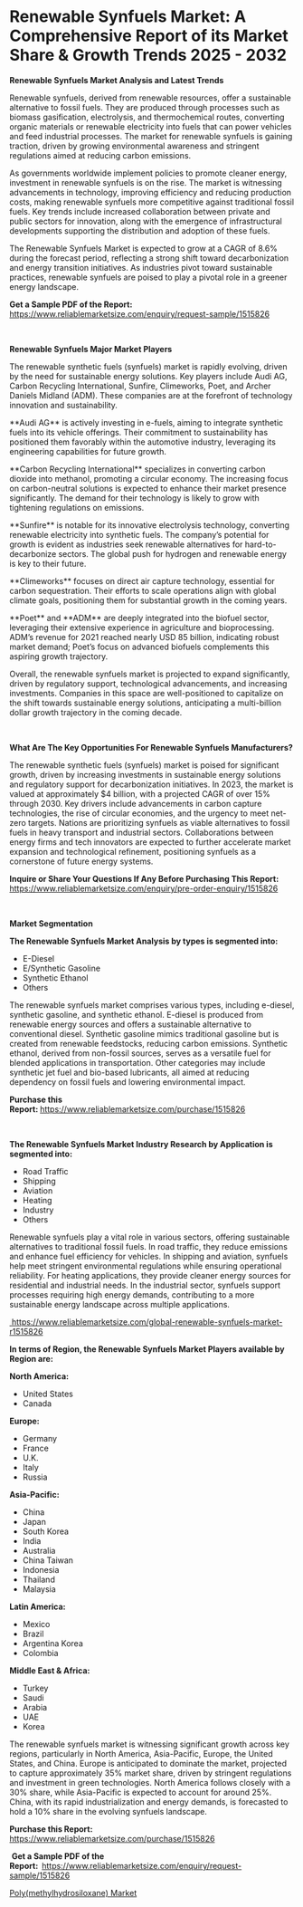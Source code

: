 <p><h1>Renewable Synfuels Market: A Comprehensive Report of its Market Share & Growth Trends 2025 - 2032</h1></p><p><strong>Renewable Synfuels Market Analysis and Latest Trends</strong></p>
<p><p>Renewable synfuels, derived from renewable resources, offer a sustainable alternative to fossil fuels. They are produced through processes such as biomass gasification, electrolysis, and thermochemical routes, converting organic materials or renewable electricity into fuels that can power vehicles and feed industrial processes. The market for renewable synfuels is gaining traction, driven by growing environmental awareness and stringent regulations aimed at reducing carbon emissions. </p><p>As governments worldwide implement policies to promote cleaner energy, investment in renewable synfuels is on the rise. The market is witnessing advancements in technology, improving efficiency and reducing production costs, making renewable synfuels more competitive against traditional fossil fuels. Key trends include increased collaboration between private and public sectors for innovation, along with the emergence of infrastructural developments supporting the distribution and adoption of these fuels. </p><p>The Renewable Synfuels Market is expected to grow at a CAGR of 8.6% during the forecast period, reflecting a strong shift toward decarbonization and energy transition initiatives. As industries pivot toward sustainable practices, renewable synfuels are poised to play a pivotal role in a greener energy landscape.</p></p>
<p><strong>Get a Sample PDF of the Report:&nbsp;</strong> <a href="https://www.reliablemarketsize.com/enquiry/request-sample/1515826?utm_campaign=1103&utm_medium=2&utm_source=Github&utm_content=ia&utm_term=18012025&utm_id=renewable-synfuels">https://www.reliablemarketsize.com/enquiry/request-sample/1515826</a></p>
<p>&nbsp;</p>
<p><strong>Renewable Synfuels Major Market Players</strong></p>
<p><p>The renewable synthetic fuels (synfuels) market is rapidly evolving, driven by the need for sustainable energy solutions. Key players include Audi AG, Carbon Recycling International, Sunfire, Climeworks, Poet, and Archer Daniels Midland (ADM). These companies are at the forefront of technology innovation and sustainability.</p><p>**Audi AG** is actively investing in e-fuels, aiming to integrate synthetic fuels into its vehicle offerings. Their commitment to sustainability has positioned them favorably within the automotive industry, leveraging its engineering capabilities for future growth.</p><p>**Carbon Recycling International** specializes in converting carbon dioxide into methanol, promoting a circular economy. The increasing focus on carbon-neutral solutions is expected to enhance their market presence significantly. The demand for their technology is likely to grow with tightening regulations on emissions.</p><p>**Sunfire** is notable for its innovative electrolysis technology, converting renewable electricity into synthetic fuels. The company’s potential for growth is evident as industries seek renewable alternatives for hard-to-decarbonize sectors. The global push for hydrogen and renewable energy is key to their future.</p><p>**Climeworks** focuses on direct air capture technology, essential for carbon sequestration. Their efforts to scale operations align with global climate goals, positioning them for substantial growth in the coming years.</p><p>**Poet** and **ADM** are deeply integrated into the biofuel sector, leveraging their extensive experience in agriculture and bioprocessing. ADM’s revenue for 2021 reached nearly USD 85 billion, indicating robust market demand; Poet’s focus on advanced biofuels complements this aspiring growth trajectory.</p><p>Overall, the renewable synfuels market is projected to expand significantly, driven by regulatory support, technological advancements, and increasing investments. Companies in this space are well-positioned to capitalize on the shift towards sustainable energy solutions, anticipating a multi-billion dollar growth trajectory in the coming decade.</p></p>
<p>&nbsp;</p>
<p><strong>What Are The Key Opportunities For Renewable Synfuels Manufacturers?</strong></p>
<p><p>The renewable synthetic fuels (synfuels) market is poised for significant growth, driven by increasing investments in sustainable energy solutions and regulatory support for decarbonization initiatives. In 2023, the market is valued at approximately $4 billion, with a projected CAGR of over 15% through 2030. Key drivers include advancements in carbon capture technologies, the rise of circular economies, and the urgency to meet net-zero targets. Nations are prioritizing synfuels as viable alternatives to fossil fuels in heavy transport and industrial sectors. Collaborations between energy firms and tech innovators are expected to further accelerate market expansion and technological refinement, positioning synfuels as a cornerstone of future energy systems.</p></p>
<p><strong>Inquire or Share Your Questions If Any Before Purchasing This Report:</strong> <a href="https://www.reliablemarketsize.com/enquiry/pre-order-enquiry/1515826?utm_campaign=1103&utm_medium=2&utm_source=Github&utm_content=ia&utm_term=18012025&utm_id=renewable-synfuels">https://www.reliablemarketsize.com/enquiry/pre-order-enquiry/1515826</a></p>
<p>&nbsp;</p>
<p><strong>Market Segmentation</strong></p>
<p><strong>The Renewable Synfuels Market Analysis by types is segmented into:</strong></p>
<p><ul><li>E-Diesel</li><li>E/Synthetic Gasoline</li><li>Synthetic Ethanol</li><li>Others</li></ul></p>
<p><p>The renewable synfuels market comprises various types, including e-diesel, synthetic gasoline, and synthetic ethanol. E-diesel is produced from renewable energy sources and offers a sustainable alternative to conventional diesel. Synthetic gasoline mimics traditional gasoline but is created from renewable feedstocks, reducing carbon emissions. Synthetic ethanol, derived from non-fossil sources, serves as a versatile fuel for blended applications in transportation. Other categories may include synthetic jet fuel and bio-based lubricants, all aimed at reducing dependency on fossil fuels and lowering environmental impact.</p></p>
<p><strong>Purchase this Report:&nbsp;</strong><a href="https://www.reliablemarketsize.com/purchase/1515826?utm_campaign=1103&utm_medium=2&utm_source=Github&utm_content=ia&utm_term=18012025&utm_id=renewable-synfuels">https://www.reliablemarketsize.com/purchase/1515826</a></p>
<p>&nbsp;</p>
<p><strong>The Renewable Synfuels Market Industry Research by Application is segmented into:</strong></p>
<p><ul><li>Road Traffic</li><li>Shipping</li><li>Aviation</li><li>Heating</li><li>Industry</li><li>Others</li></ul></p>
<p><p>Renewable synfuels play a vital role in various sectors, offering sustainable alternatives to traditional fossil fuels. In road traffic, they reduce emissions and enhance fuel efficiency for vehicles. In shipping and aviation, synfuels help meet stringent environmental regulations while ensuring operational reliability. For heating applications, they provide cleaner energy sources for residential and industrial needs. In the industrial sector, synfuels support processes requiring high energy demands, contributing to a more sustainable energy landscape across multiple applications.</p></p>
<p><a href="https://www.reliablemarketsize.com/global-renewable-synfuels-market-r1515826?utm_campaign=1103&utm_medium=2&utm_source=Github&utm_content=ia&utm_term=18012025&utm_id=renewable-synfuels">&nbsp;https://www.reliablemarketsize.com/global-renewable-synfuels-market-r1515826</a></p>
<p><strong>In terms of Region, the Renewable Synfuels Market Players available by Region are:</strong></p>
<p>
    <p> <strong> North America: </strong>
        <ul>
            <li>United States</li>
            <li>Canada</li>
        </ul>
        </p> 
    <p> <strong> Europe: </strong>
        <ul>
            <li>Germany</li>
            <li>France</li>
            <li>U.K.</li>
            <li>Italy</li>
            <li>Russia</li>
        </ul>
        </p> 
    <p> <strong> Asia-Pacific: </strong>
        <ul>
            <li>China</li>
            <li>Japan</li>
            <li>South Korea</li>
            <li>India</li>
            <li>Australia</li>
            <li>China Taiwan</li>
            <li>Indonesia</li>
            <li>Thailand</li>
            <li>Malaysia</li>
        </ul>
        </p> 
    <p> <strong> Latin America: </strong>
        <ul>
            <li>Mexico</li>
            <li>Brazil</li>
            <li>Argentina Korea</li>
            <li>Colombia</li>
        </ul>
        </p> 
    <p> <strong> Middle East & Africa: </strong>
        <ul>
            <li>Turkey</li>
            <li>Saudi</li>
            <li>Arabia</li>
            <li>UAE</li>
            <li>Korea</li>
        </ul>
    </p>
    </p>
<p><p>The renewable synfuels market is witnessing significant growth across key regions, particularly in North America, Asia-Pacific, Europe, the United States, and China. Europe is anticipated to dominate the market, projected to capture approximately 35% market share, driven by stringent regulations and investment in green technologies. North America follows closely with a 30% share, while Asia-Pacific is expected to account for around 25%. China, with its rapid industrialization and energy demands, is forecasted to hold a 10% share in the evolving synfuels landscape.</p></p>
<p><strong>Purchase this Report: </strong><a href="https://www.reliablemarketsize.com/purchase/1515826?utm_campaign=1103&utm_medium=2&utm_source=Github&utm_content=ia&utm_term=18012025&utm_id=renewable-synfuels">https://www.reliablemarketsize.com/purchase/1515826</a></p>
<p>&nbsp;<strong>Get a Sample PDF of the Report:&nbsp;&nbsp;</strong><a href="https://www.reliablemarketsize.com/enquiry/request-sample/1515826?utm_campaign=1103&utm_medium=2&utm_source=Github&utm_content=ia&utm_term=18012025&utm_id=renewable-synfuels">https://www.reliablemarketsize.com/enquiry/request-sample/1515826</a></p>
<p><strong></strong></p>
<p><p><a href="https://github.com/gdfhhhj/Market-Research-Report-List-7/blob/main/polymethylhydrosiloxane-market.md?utm_campaign=1103&utm_medium=2&utm_source=Github&utm_content=ia&utm_term=18012025&utm_id=renewable-synfuels">Poly(methylhydrosiloxane) Market</a></p></p>